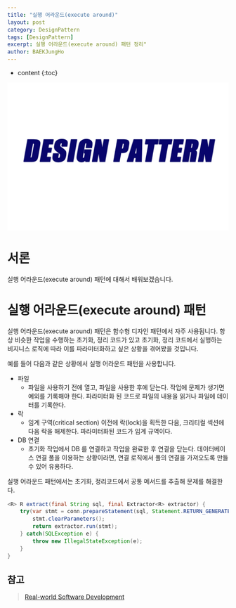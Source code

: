 ```yaml
---
title: "실행 어라운드(execute around)"
layout: post
category: DesignPattern
tags: [DesignPattern]
excerpt: 실행 어라운드(execute around) 패턴 정리"
author: BAEKJungHo
---
```


* content
{:toc}

![logo](/images/posts/logo/DesignPattern.jpg)

# 서론

실행 어라운드(execute around) 패턴에 대해서 배워보겠습니다.

# 실행 어라운드(execute around) 패턴

실행 어라운드(execute around) 패턴은 함수형 디자인 패턴에서 자주 사용됩니다. 항상 비슷한 작업을 수행하는 초기화, 정리 코드가 있고 초기화, 정리 코드에서 실행하는 비지니스 로직에 따라
이를 파라미터화하고 싶은 상황을 겪어봤을 것입니다.

예를 들어 다음과 같은 상황에서 실행 어라운드 패턴을 사용합니다.

- 파일
    - 파일을 사용하기 전에 열고, 파일을 사용한 후에 닫는다. 작업에 문제가 생기면 예외를 기록해야 한다. 파라미터화 된 코드로 파일의 내용을 읽거나 파일에 데이터를 기록한다.
- 락
    - 임계 구역(critical section) 이전에 락(lock)을 획득한 다음, 크리티컬 섹션에 다음 락을 해제한다. 파라미터화된 코드가 임계 규역이다.
- DB 연결
    - 초기화 작업에서 DB 를 연결하고 작업을 완료한 후 연결을 닫는다. 데이터베이스 연결 풀을 이용하는 상황이라면, 연결 로직에서 풀의 연결을 가져오도록 만들 수 있어 유용하다.                                                                                         

실행 어라운드 패턴에서는 초기화, 정리코드에서 공통 메서드를 추출해 문제를 해결한다.

```java
<R> R extract(final String sql, final Extractor<R> extractor) {
    try(var stmt = conn.prepareStatement(sql, Statement.RETURN_GENERATED_KEYS)) {
        stmt.clearParameters();
        return extractor.run(stmt);
    } catch(SQLException e) {
        throw new IllegalStateException(e);
    }
}
```

## 참고

> [Real-world Software Development](#)